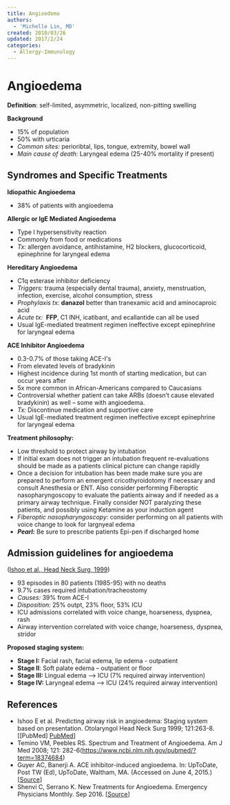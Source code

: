 ```yaml
---
title: Angioedema
authors:
  - 'Michelle Lin, MD'
created: 2010/03/26
updated: 2017/2/24
categories:
  - Allergy-Immunology
---
```


# Angioedema

**Definition**: self-limited, asymmetric, localized, non-pitting swelling

**Background**

- 15% of population
- 50% with urticaria
- _Common sites:_ perioribtal, lips, tongue, extremity, bowel wall
- _Main cause of death:_ Laryngeal edema (25-40% mortality if present)

## Syndromes and Specific Treatments

**Idiopathic Angioedema**

- 38% of patients with angioedema

**Allergic or IgE Mediated Angioedema**

- Type I hypersensitivity reaction
- Commonly from food or medications
- _Tx:_ allergen avoidance, antihistamine, H2 blockers, glucocorticoid, epinephrine for laryngeal edema

**Hereditary Angioedema**

- C1q esterase inhibitor deficiency
- _Triggers:_ trauma (especially dental trauma), anxiety, menstruation, infection, exercise, alcohol consumption, stress
- _Prophylaxis tx:_ **danazol** better than tranexamic acid and aminocaproic acid
- _Acute tx:_  **FFP**, C1 INH, icatibant, and ecallantide can all be used
- Usual IgE-mediated treatment regimen ineffective except epinephrine for laryngeal edema

**ACE Inhibitor Angioedema**

- 0.3-0.7% of those taking ACE-I's
- From elevated levels of bradykinin
- Highest incidence during 1st month of starting medication, but can occur years after 
- 5x more common in African-Americans compared to Caucasians
- Controversial whether patient can take ARBs (doesn’t cause elevated bradykinin) as well – some with angioedema.
- _Tx:_ Discontinue medication and supportive care
- Usual IgE-mediated treatment regimen ineffective except epinephrine for laryngeal edema

**Treatment philosophy:** 

- Low threshold to protect airway by intubation
- If initial exam does not trigger an intubation frequent re-evaluations should be made as a patients clinical picture can change rapidly
- Once a decision for intubation has been made make sure you are prepared to perform an emergent cricothyroidotomy if necessary and consult Anesthesia or ENT. Also consider performing Fiberoptic nasopharyngoscopy to evaluate the patients airway and if needed as a primary airway technique. Finally consider NOT paralyzing these patients, and possibly using Ketamine as your induction agent
- _Fiberoptic nasopharyngoscopy_: consider performing on all patients with voice change to look for largnyeal edema
- **_Pearl:_** Be sure to prescribe patients Epi-pen if discharged home

## Admission guidelines for angioedema

([Ishoo et al., Head Neck Surg, 1999](https://www.ncbi.nlm.nih.gov/pubmed/?term=18374684))  

- 93 episodes in 80 patients (1985-95) with no deaths 
- 9.7% cases required intubation/tracheostomy
- _Causes:_ 39% from <span class="drug">ACE-I</span>
- _Disposition:_ 25% outpt, 23% floor, 53% ICU
- ICU admissions correlated with voice change, hoarseness, dyspnea, rash 
- Airway intervention correlated with voice change, hoarseness, dyspnea, stridor

**Proposed staging system:**

- **Stage I:** Facial rash, facial edema, lip edema - outpatient
- **Stage II**: Soft palate edema – outpatient or floor
- **Stage III:** Lingual edema --> ICU (7% required airway intervention)
- **Stage IV:** Laryngeal edema –> ICU (24% required airway intervention)

## References

- Ishoo E et al. Predicting airway risk in angioedema: Staging system based on presentation. Otolaryngol Head Neck Surg 1999; 121:263-8. [[PubMed] [PubMed](https://www.ncbi.nlm.nih.gov/pubmed/?term=18374684)]
- Temino VM, Peebles RS. Spectrum and Treatment of Angioedema. Am J Med 2008; 121: 282-6(https://www.ncbi.nlm.nih.gov/pubmed/?term=18374684)
- Guyer AC, Banerji A. ACE inhibitor-induced angioedema. In: UpToDate, Post TW (Ed), UpToDate, Waltham, MA. (Accessed on June 4, 2015.) [[Source](http://www.uptodate.com/)]
- Shenvi C, Serrano K. New Treatments for Angioedema. Emergency Physicians Monthly. Sep 2016. [[Source](http://epmonthly.com/article/new-treatments-angioedema/)]
